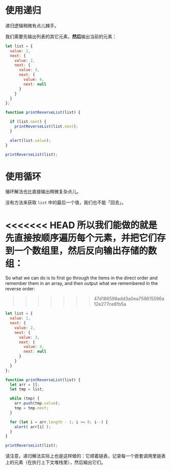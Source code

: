 # 使用递归

递归逻辑稍微有点儿棘手。

我们需要先输出列表的其它元素，**然后**输出当前的元素：

```js run
let list = {
  value: 1,
  next: {
    value: 2,
    next: {
      value: 3,
      next: {
        value: 4,
        next: null
      }
    }
  }
};

function printReverseList(list) {

  if (list.next) {
    printReverseList(list.next);
  }

  alert(list.value);
}

printReverseList(list);
```

# 使用循环

循环解法也比直接输出稍微复杂点儿。

没有方法来获取 `list` 中的最后一个值，我们也不能「回去」。

<<<<<<< HEAD
所以我们能做的就是先直接按顺序遍历每个元素，并把它们存到一个数组里，然后反向输出存储的数组：
=======
So what we can do is to first go through the items in the direct order and remember them in an array, and then output what we remembered in the reverse order:
>>>>>>> 47d186598add3a0ea759615596a12e277ce8fb5a

```js run
let list = {
  value: 1,
  next: {
    value: 2,
    next: {
      value: 3,
      next: {
        value: 4,
        next: null
      }
    }
  }
};

function printReverseList(list) {
  let arr = [];
  let tmp = list;

  while (tmp) {
    arr.push(tmp.value);
    tmp = tmp.next;
  }

  for (let i = arr.length - 1; i >= 0; i--) {
    alert( arr[i] );
  }
}

printReverseList(list);
```

请注意，递归解法实际上也是这样做的：它顺着链表，记录每一个嵌套调用里链表上的元素（在执行上下文堆栈里），然后输出它们。
